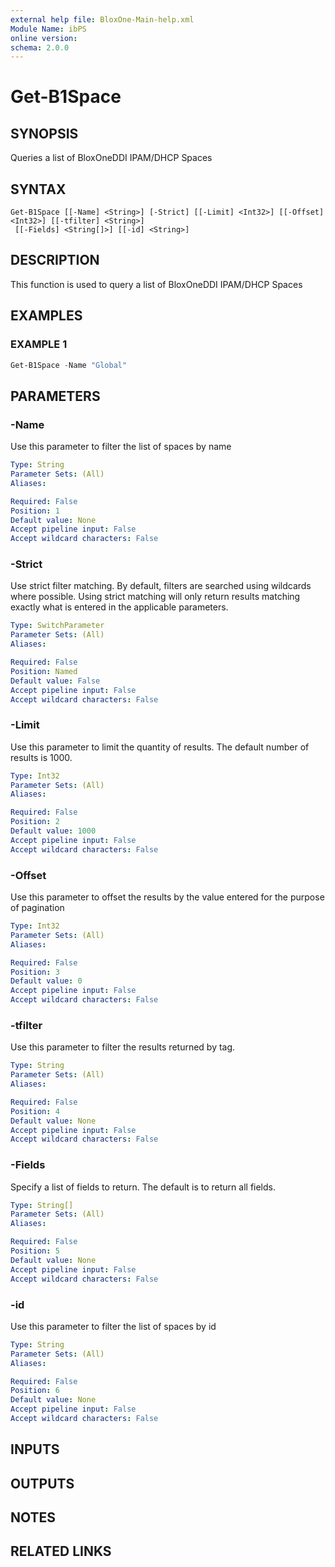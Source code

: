 ```yaml
---
external help file: BloxOne-Main-help.xml
Module Name: ibPS
online version:
schema: 2.0.0
---
```


# Get-B1Space

## SYNOPSIS
Queries a list of BloxOneDDI IPAM/DHCP Spaces

## SYNTAX

```
Get-B1Space [[-Name] <String>] [-Strict] [[-Limit] <Int32>] [[-Offset] <Int32>] [[-tfilter] <String>]
 [[-Fields] <String[]>] [[-id] <String>]
```

## DESCRIPTION
This function is used to query a list of BloxOneDDI IPAM/DHCP Spaces

## EXAMPLES

### EXAMPLE 1
```powershell
Get-B1Space -Name "Global"
```

## PARAMETERS

### -Name
Use this parameter to filter the list of spaces by name

```yaml
Type: String
Parameter Sets: (All)
Aliases:

Required: False
Position: 1
Default value: None
Accept pipeline input: False
Accept wildcard characters: False
```

### -Strict
Use strict filter matching.
By default, filters are searched using wildcards where possible.
Using strict matching will only return results matching exactly what is entered in the applicable parameters.

```yaml
Type: SwitchParameter
Parameter Sets: (All)
Aliases:

Required: False
Position: Named
Default value: False
Accept pipeline input: False
Accept wildcard characters: False
```

### -Limit
Use this parameter to limit the quantity of results.
The default number of results is 1000.

```yaml
Type: Int32
Parameter Sets: (All)
Aliases:

Required: False
Position: 2
Default value: 1000
Accept pipeline input: False
Accept wildcard characters: False
```

### -Offset
Use this parameter to offset the results by the value entered for the purpose of pagination

```yaml
Type: Int32
Parameter Sets: (All)
Aliases:

Required: False
Position: 3
Default value: 0
Accept pipeline input: False
Accept wildcard characters: False
```

### -tfilter
Use this parameter to filter the results returned by tag.

```yaml
Type: String
Parameter Sets: (All)
Aliases:

Required: False
Position: 4
Default value: None
Accept pipeline input: False
Accept wildcard characters: False
```

### -Fields
Specify a list of fields to return.
The default is to return all fields.

```yaml
Type: String[]
Parameter Sets: (All)
Aliases:

Required: False
Position: 5
Default value: None
Accept pipeline input: False
Accept wildcard characters: False
```

### -id
Use this parameter to filter the list of spaces by id

```yaml
Type: String
Parameter Sets: (All)
Aliases:

Required: False
Position: 6
Default value: None
Accept pipeline input: False
Accept wildcard characters: False
```

## INPUTS

## OUTPUTS

## NOTES

## RELATED LINKS
